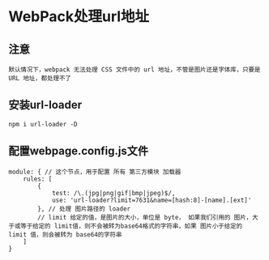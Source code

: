 # WebPack处理url地址

## 注意

    默认情况下，webpack 无法处理 CSS 文件中的 url 地址，不管是图片还是字体库，只要是 URL 地址，都处理不了

## 安装url-loader

    npm i url-loader -D

## 配置webpage.config.js文件

    module: { // 这个节点，用于配置 所有 第三方模块 加载器 
        rules: [
            {
                test: /\.(jpg|png|gif|bmp|jpeg)$/,
                use: 'url-loader?limit=7631&name=[hash:8]-[name].[ext]'
            }, // 处理 图片路径的 loader
            // limit 给定的值，是图片的大小，单位是 byte， 如果我们引用的 图片，大于或等于给定的 limit值，则不会被转为base64格式的字符串，如果 图片小于给定的 limit 值，则会被转为 base64的字符串
        ]
    }
